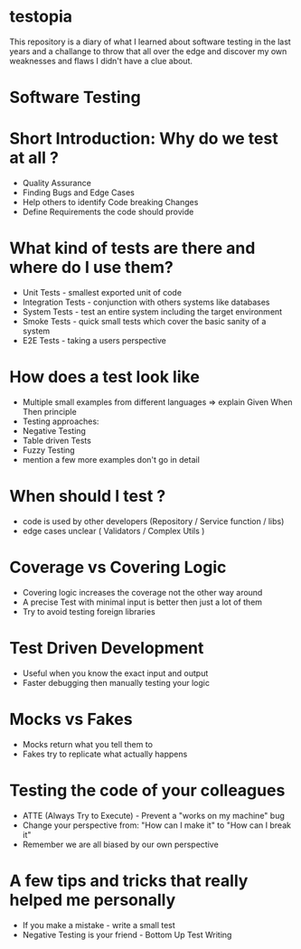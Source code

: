 # testopia
This repository is a diary of what I learned about software testing in the last years and a challange to throw
that all over the edge and discover my own weaknesses and flaws I didn't have a clue about.

# Software Testing

# Short Introduction: Why do we test at all ?
- Quality Assurance
- Finding Bugs and Edge Cases
- Help others to identify Code breaking Changes
- Define Requirements the code should provide

# What kind of tests are there and where do I use them?
- Unit Tests - smallest exported unit of code
- Integration Tests - conjunction with others systems like databases
- System Tests - test an entire system including the target environment
- Smoke Tests - quick small tests which cover the basic sanity of a system
- E2E Tests - taking a users perspective

# How does a test look like
- Multiple small examples from different languages => explain Given When Then principle
- Testing approaches:
- Negative Testing
- Table driven Tests
- Fuzzy Testing
- mention a few more examples don't go in detail

# When should I test ?
- code is used by other developers (Repository / Service function / libs)
- edge cases unclear ( Validators / Complex Utils )

# Coverage vs Covering Logic
- Covering logic increases the coverage not the other way around
- A precise Test with minimal input is better then just a lot of them
- Try to avoid testing foreign libraries

# Test Driven Development
- Useful when you know the exact input and output
- Faster debugging then manually testing your logic

# Mocks vs Fakes
- Mocks return what you tell them to
- Fakes try to replicate what actually happens

# Testing the code of your colleagues
- ATTE (Always Try to Execute) - Prevent a "works on my machine" bug
- Change your perspective from: "How can I make it" to "How can I break it"
- Remember we are all biased by our own perspective

# A few tips and tricks that really helped me personally
- If you make a mistake - write a small test
- Negative Testing is your friend - Bottom Up Test Writing
